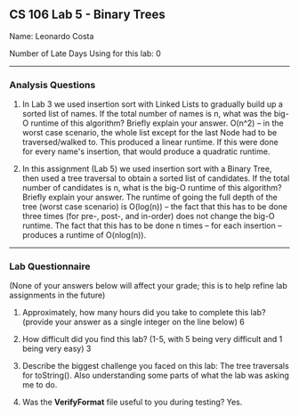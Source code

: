 ## CS 106 Lab 5 - Binary Trees

Name: Leonardo Costa

Number of Late Days Using for this lab: 0

---

### Analysis Questions

1. In Lab 3 we used insertion sort with Linked Lists to gradually build up
a sorted list of names. If the total number of names is n, what was the big-O runtime
of this algorithm? Briefly explain your answer.
O(n^2) – in the worst case scenario, the whole list except for the last Node had to be
traversed/walked to. This produced a linear runtime. If this were done for every name's
insertion, that would produce a quadratic runtime.

2. In this assignment (Lab 5) we used insertion sort with a Binary Tree, then
used a tree traversal to obtain a sorted list of candidates. If the total
number of candidates is n, what is the big-O runtime of this algorithm? Briefly 
explain your answer.
The runtime of going the full depth of the tree (worst case scenario) is O(log(n)) – 
the fact that this has to be done three times (for pre-, post-, and in-order) does not 
change the big-O runtime. The fact that this has to be done n times – for each insertion 
– produces a runtime of O(nlog(n)).

---

### Lab Questionnaire

(None of your answers below will affect your grade; this is to help refine lab
assignments in the future)

1. Approximately, how many hours did you take to complete this lab? (provide
  your answer as a single integer on the line below)
  6

2. How difficult did you find this lab? (1-5, with 5 being very difficult and 1
  being very easy)
  3

3. Describe the biggest challenge you faced on this lab:
  The tree traversals for toString(). Also understanding some parts of what the lab 
  was asking me to do.

4. Was the **VerifyFormat** file useful to you during testing?
  Yes.
